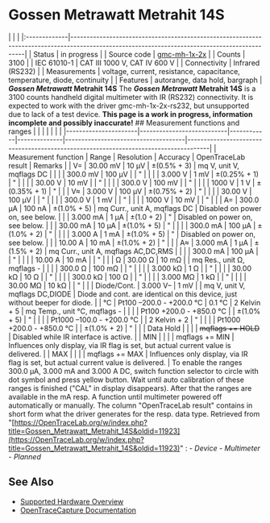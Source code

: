 # Gossen Metrawatt Metrahit 14S
| | | |:-------------|----------------------------------------------------------------------------------------------------------------------------------------------| | Status | in progress | | Source code | [gmc-mh-1x-2x](http://github.com/OpenTraceLab/?p=OpenTraceCapture.git;a=tree;f=src/hardware/gmc-mh-1x-2x) | | Counts | 3100 | | IEC 61010-1 | CAT III 1000 V, CAT IV 600 V | | Connectivity | Infrared (RS232) | | Measurements | voltage, current, resistance, capacitance, temperature, diode, continuity | | Features | autorange, data hold, bargraph | ***Gossen Metrawatt* Metrahit 14S** The ***Gossen Metrawatt* Metrahit 14S** is a 3100 counts handheld digital multimeter with IR (RS232) connectivity. It is expected to work with the driver gmc-mh-1x-2x-rs232, but unsupported due to lack of a test device. **This page is a work in progress, information incomplete and possibly inaccurate!** ## Measurement functions and ranges | | | | | | | |----------------------|---------------------------|------------|--------------|-------------------------------------|-------------------------------------------------------------------------------------| | Measurement function | Range | Resolution | Accuracy | OpenTraceLab result | Remarks | | V= | 30.00 mV | 10 μV | ±(0.5% + 3) | mq V, unit V, mqflags DC | | | | 300.0 mV | 100 μV | | " | | | | 3.000 V | 1 mV | ±(0.25% + 1) | " | | | | 30.00 V | 10 mV | | " | | | | 300.0 V | 100 mV | | " | | | | 1000 V | 1 V | ±(0.35% + 1) | " | | | V≈ | 3.000 V | 100 μV | ±(0.75% + 2) | " | | | | 30.00 V | 100 μV | | " | | | | 300.0 V | 1 mV | | " | | | | 1000 V | 10 mV | | " | | | A= | 300.0 µA | 100 nA | ±(1.0% + 5) | mq Curr., unit A, mqflags DC | Disabled on power on, see below. | | | 3.000 mA | 1 µA | ±(1.0 + 2) | " | Disabled on power on, see below. | | | 30.00 mA | 10 µA | ±(1.0% + 5) | " | | | | 300.0 mA | 100 µA | ±(1.0% + 2) | " | | | | 3.000 A | 1 mA | ±(1.0% + 5) | " | Disabled on power on, see below. | | | 10.00 A | 10 mA | ±(1.0% + 2) | " | | | A≈ | 3.000 mA | 1 µA | ±(1.5% + 2) | mq Curr., unit A, mqflags AC,DC,RMS | | | | 300.0 mA | 100 µA | | " | | | | 10.00 A | 10 mA | | " | | | Ω | 30.00 Ω | 10 mΩ | | mq Res., unit Ω, mqflags - | | | | 300.0 Ω | 100 mΩ | | " | | | | 3.000 kΩ | 1 Ω | | " | | | | 30.00 kΩ | 10 Ω | | " | | | | 300.0 kΩ | 100 Ω | | " | | | | 3.000 MΩ | 1 kΩ | | " | | | | 30.00 MΩ | 10 kΩ | | " | | | Diode/Cont. | 3.000 V– | 1 mV | | mq V, unit V, mqflags DC,DIODE | Diode and cont. are identical on this device, just without beeper for diode. | | °C | Pt100 –200.0 - +200.0 °C | 0.1 °C | 2 Kelvin + 5 | mq Temp., unit °C, mqflags - | | | | Pt100 +200.0 - +850.0 °C | | ±(1.0% + 5) | " | | | | Pt1000 –100.0 - +200.0 °C | | 2 Kelvin + 2 | " | | | | Pt1000 +200.0 - +850.0 °C | | ±(1.0% + 2) | " | | | Data Hold | | | | ~~mqflags += HOLD~~ | Disabled while IR interface is active. | | MIN | | | | mqflags += MIN | Influences only display, via IR flag is set, but actual current value is delivered. | | MAX | | | | mqflags += MAX | Influences only display, via IR flag is set, but actual current value is delivered. | To enable the ranges 300.0 µA, 3.000 mA and 3.000 A DC, switch function selector to circle with dot symbol and press yellow button. Wait until auto calibration of these ranges is finished ("CAL" in display disappears). After that the ranges are available in the mA resp. A function until multimeter powered off automatically or manually. The column "OpenTraceLab result" contains in short form what the driver generates for the resp. data type.
Retrieved from "[https://OpenTraceLab.org/w/index.php?title=Gossen_Metrawatt_Metrahit_14S&oldid=11923](https://OpenTraceLab.org/w/index.php?title=Gossen_Metrawatt_Metrahit_14S&oldid=11923)"
: \- *Device* \- *Multimeter* \- *Planned*
## See Also
- [Supported Hardware Overview](../supported-hardware.md)
- [OpenTraceCapture Documentation](../../opentracecapture/overview.md)
